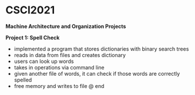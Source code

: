 # CSCI2021
__Machine Architecture and Organization Projects__

__Project 1: Spell Check__
- implemented a program that stores dictionaries with binary search trees
- reads in data from files and creates dictionary
- users can look up words
- takes in operations via command line
- given another file of words, it can check if those words are correctly spelled
- free memory and writes to file @ end
